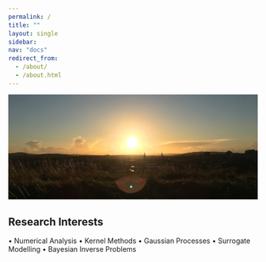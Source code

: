 ```yaml
---
permalink: /
title: ""
layout: single
sidebar:
nav: "docs"
redirect_from: 
  - /about/
  - /about.html
---
```


![Edinburgh from Arthur's Seat 27/09/21](../images/Edinburgh.JPG "Edinburgh from Arthur's Seat, 27/09/21")

## Research Interests

• Numerical Analysis 
• Kernel Methods 
• Gaussian Processes 
• Surrogate Modelling 
• Bayesian Inverse Problems 
